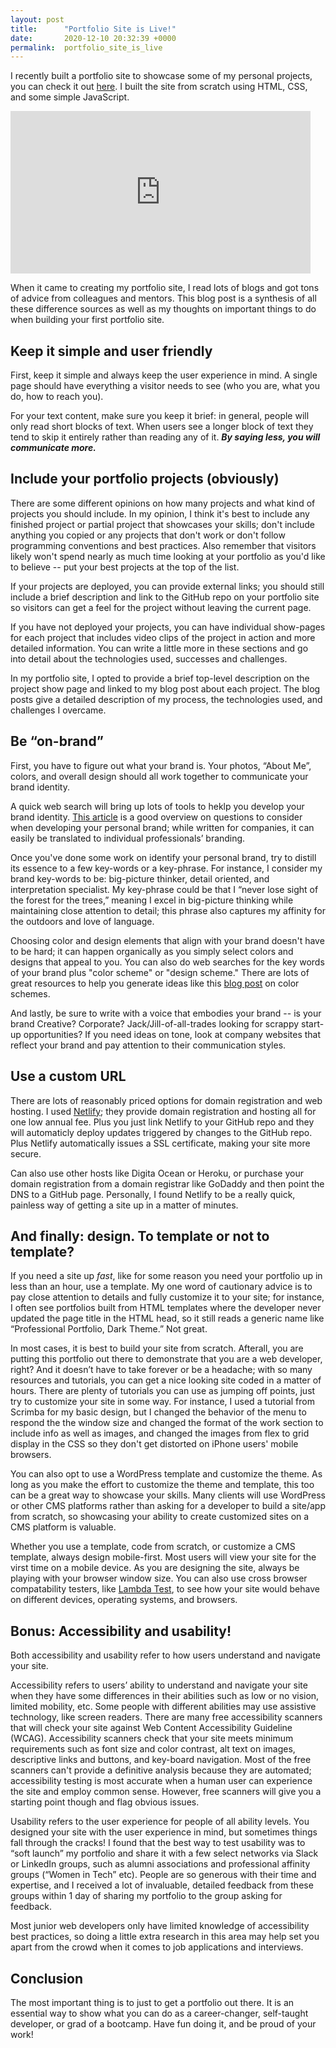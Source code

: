 ```yaml
---
layout: post
title:      "Portfolio Site is Live!"
date:       2020-12-10 20:32:39 +0000
permalink:  portfolio_site_is_live
---
```



I recently built a portfolio site to showcase some of my personal projects, you can check it out [here](www.leonorcolbert.com). I built the site from scratch using HTML, CSS, and some simple JavaScript.

<iframe src="https://giphy.com/embed/ytbg9ZKXhD6lw7ebRV" width="480" height="260" frameBorder="0" class="giphy-embed" allowFullScreen></iframe>

When it came to creating my portfolio site, I read lots of blogs and got tons of advice from colleagues and mentors. This blog post is a synthesis of all these difference sources as well as my thoughts on important things to do when building your first portfolio site.

## Keep it simple and user friendly

First, keep it simple and always keep the user experience in mind. A single page should have everything a visitor needs to see (who you are, what you do, how to reach you).

For your text content, make sure you keep it brief: in general, people will only read short blocks of text. When users see a longer block of text they tend to skip it entirely rather than reading any of it. ***By saying less, you will communicate more.***


## Include your portfolio projects (obviously)

There are some different opinions on how many projects and what kind of projects you should include. In my opinion, I think it's best to include any finished project or partial project that showcases your skills; don't include anything you copied or any projects that don't work or don't follow programming conventions and best practices. Also remember that visitors likely won't spend nearly as much time looking at your portfolio as you'd like to believe -- put your best projects at the top of the list.

If your projects are deployed, you can provide external links; you should still include a brief description and link to the GitHub repo on your portfolio site so visitors can get a feel for the project without leaving the current page.

If you have not deployed your projects, you can have individual show-pages for each project that includes video clips of the project in action and more detailed information. You can write a little more in these sections and go into detail  about the technologies used, successes and challenges.

In my portfolio site, I opted to provide a brief top-level description on the project show page and linked to my blog post about each project. The blog posts give a detailed description of my process, the technologies used, and challenges I overcame.


## Be “on-brand”

First, you have to figure out what your brand is. Your photos, “About Me”, colors, and overall design should all work together to communicate your brand identity.

A quick web search will bring up lots of tools to heklp you develop your brand identity. [This article](https://fabrikbrands.com/how-to-create-a-brand-identity/) is a good overview on questions to consider when developing your personal brand; while written for companies, it can easily be translated to individual professionals’ branding.

Once you've done some work on identify your personal brand, try to distill its essence to a few key-words or a key-phrase. For instance, I consider my brand key-words to be: big-picture thinker, detail oriented, and interpretation specialist. My key-phrase could be that I “never lose sight of the forest for the trees,” meaning I excel in big-picture thinking while maintaining close attention to detail; this phrase also captures my affinity for the outdoors and love of language.

Choosing color and design elements that align with your brand doesn't have to be hard; it can happen organically as you simply select colors and designs that appeal to you. You can also do web searches for the key words of your brand plus "color scheme" or "design scheme." There are lots of great resources to help you generate ideas like this [blog post](https://visme.co/blog/website-color-schemes/) on color schemes.

And lastly, be sure to write with a voice that embodies your brand -- is your brand Creative? Corporate? Jack/Jill-of-all-trades looking for scrappy start-up opportunities? If you need ideas on tone, look at company websites that reflect your brand and pay attention to their communication styles.


## Use a custom URL

There are lots of reasonably priced options for domain registration and web hosting. I used [Netlify](https://www.netlify.com/); they provide domain registration and hosting all for one low annual fee. Plus you just link Netlify to your GitHub repo and they will automaticly deploy updates triggered by changes to the GitHub repo. Plus Netlify automatically issues a SSL certificate, making your site more secure.

Can also use other hosts like Digita Ocean or Heroku, or purchase your domain registration from a domain registrar like GoDaddy and then point the DNS to a GitHub page. Personally, I found Netlify to be a really quick, painless way of getting a site up in a matter of minutes. 

## And finally: design. To template or not to template?

If you need a site up *fast*, like for some reason you need your portfolio up in less than an hour, use a template. My one word of cautionary advice is to pay close attention to details and fully customize it to your site; for instance, I often see portfolios built from HTML templates where the developer never updated the page title in the HTML head, so it still reads a generic name like “Professional Portfolio, Dark Theme.” Not great.

In most cases, it is best to build your site from scratch. Afterall, you are putting this portfolio out there to demonstrate that you are a web developer, right? And it doesn’t have to take forever or be a headache; with so many resources and tutorials, you can get a nice looking site coded in a matter of hours. There are plenty of tutorials you can use as jumping off points, just try to customize your site in some way. For instance, I used a tutorial from Scrimba for my basic design, but I changed the behavior of the menu to respond the the window size and changed the format of the work section to include info as well as images, and changed the images from flex to grid display in the CSS so they don't get distorted on iPhone users' mobile browsers.

You can also opt to use a WordPress template and customize the theme. As long as you make the effort to customize the theme and template, this too can be a great way to showcase your skills. Many clients will use WordPress or other CMS platforms rather than asking for a developer to build a site/app from scratch, so showcasing your ability to create customized sites on a CMS platform is valuable.

Whether you use a template, code from scratch, or customize a CMS template, always design mobile-first. Most users will view your site for the virst time on a mobile device. As you are designing the site, always be playing with your browser window size. You can also use cross browser compatability testers, like [Lambda Test](https://www.lambdatest.com/), to see how your site would behave on different devices, operating systems, and browsers.


## Bonus: Accessibility and usability!
Both accessibility and usability refer to how users understand and navigate your site.

Accessibility refers to users’ ability to understand and navigate your site when they have some differences in their abilities such as low or no vision, limited mobility, etc. Some people with different abilities may use assistive technology, like screen readers. There are many free accessibility scanners that will check your site against Web Content Accessibility Guideline (WCAG). Accessibility scanners check that your site meets minimum requirements such as font size and color contrast, alt text on images, descriptive links and buttons, and key-board navigation. Most of the free scanners can't provide a definitive analysis because they are automated; accessibility testing is most accurate when a human user can experience the site and employ common sense. However, free scanners will give you a starting point though and flag obvious issues.

Usability refers to the user experience for people of all ability levels. You designed your site with the user experience in mind, but sometimes things fall through the cracks! I found that the best way to test usability was to “soft launch” my portfolio and share it with a few select networks via Slack or LinkedIn groups, such as alumni associations and professional affinity groups (“Women in Tech” etc). People are so generous with their time and expertise, and I received a lot of invaluable, detailed feedback from these groups within 1 day of sharing my portfolio to the group asking for feedback.

Most junior web developers only have limited knowledge of accessibility best practices, so doing a little extra research in this area may help set you apart from the crowd when it comes to job applications and interviews.


## Conclusion

The most important thing is to just to get a portfolio out there. It is an essential way to show what you can do as a career-changer, self-taught developer, or grad of a bootcamp. Have fun doing it, and be proud of your work!

